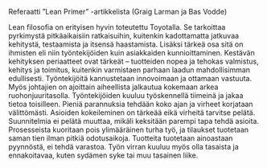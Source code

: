 Referaatti ”Lean Primer” -artikkelista (Graig Larman ja Bas Vodde)

Lean filosofia on erityisen hyvin toteutettu Toyotalla. Se tarkoittaa pyrkimystä pitkäaikaisiin ratkaisuihin,
kuitenkin kadottamatta jatkuvaa kehitystä, testaamista ja itsensä haastamista. Lisäksi tärkeä osa sitä on ihmisten 
eli niin työntekijöiden kuin asiakkaiden kunnioittaminen. Kestävän kehityksen periaatteet ovat tärkeät – tuotteiden nopea
ja tehokas valmistus, kehitys ja toimitus, kuitenkin varmistaen parhaan laadun mahdollisimman edullisesti. Työntekijöitä
kannustetaan innovoimaan ja ottamaan vastuuta. Myös johtajien on ajoittain aiheellista jalkautua kokemaan arkea ruohonjuuritasolla.
Työntekijöiden kuuluu työskennellä tiimeinä ja jakaa tietoa toisilleen. Pieniä parannuksia tehdään koko ajan ja virheet korjataan
välittömästi. Asioiden kokeileminen on tärkeää eikä virheitä tarvitse pelätä. Suunnitelmia ei pelätä muuttaa, mikäli keksitään
parempi tapa tehdä asioita. Prosesseista kuoritaan pois ylimääräinen turha työ, ja tilaukset tuotetaan saman tien ilman pitkiä
odotusaikoja. Tuotteita tuotetaan ainoastaan pyynnöstä, ei tehdä varastoa. Työn virran kuuluu myös olla tasaista ja ennakoitavaa,
kuten sydämen syke tai muu tasainen liike.
